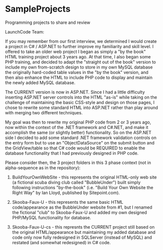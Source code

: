 SampleProjects
==============

Programming projects to share and review

LaunchCode Team:

If you may remember from our first interview, we determined I would create a project in C# / ASP.NET to further improve my familiarity and skill level.  I offered to take an older web project I began as simply a "by the book" HTML training project about 3 years ago.  At that time, I also began some PHP training, and decided to adapt the "straight out of the book" version to include my own from-scratch design to store in my own MySQL database the originally hard-coded table values in the "by the book" version, and then also enhance the HTML to include PHP code to display and maintain the newly added MySQL database.

The CURRENT version is now in ASP.NET.  Since I had a little difficulty inserting ASP.NET server controls into the HTML "as-is" while taking on the challenge of maintaining the basic CSS-style and design on those pages,  I chose to rewrite some standard HTML into ASP.NET rather than play around with merging two different techniques.

My goal was then to rewrite my original PHP code from 2 or 3 years ago, now within the context of the .NET framework and C#.NET, and make it accomplish the same (or slightly better) functionality.  So on the ASP.NET side I decided to add some standard .NET framework validation controls on the entry form but to use an "ObjectDataSource" on the submit button and the GridView/table so that C# code would be REQUIRED to enable the database functionality that I had previously designed in PHP code.

Please consider then, the 3 project folders in this 3 phase context (not in alpha-sequence as in the repository): 

1. BuildYourOwnWebSite - this represents the original HTML-only web site (a fictional scuba diving club called "BubbleUnder") built simply following instructions "by-the-book" (i.e. "Build Your Own Website the Right Way" by Ian Lloyd, published by Sitepoint.com).

2. Skooba-Faux-U - this represents the same basic HTML code/appearance as the BubbleUnder website from #1, but I renamed the fictional "club" to Skooba-Faux-U and added my own designed PHP/MySQL functionality for database.

3. Skooba-Faux-U-cs - this represnts the CURRENT project still based on the original HTML/appearance but maintaining my added database and code only now fully redesigned in SQLServer (instead of MySQL) and restated (and somewhat redesigned) in C# code.
